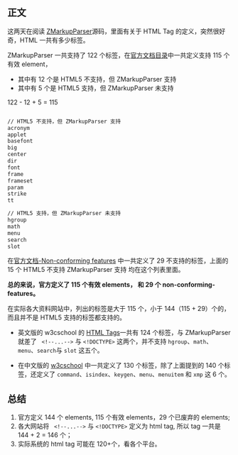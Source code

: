 
## 正文
这两天在阅读 [ZMarkupParser](https://github.com/ZhgChgLi/ZMarkupParser/tree/main)源码，里面有关于 HTML Tag 的定义，突然很好奇，HTML 一共有多少标签。

ZMarkupParser 一共支持了 122 个标签，在[官方文档目录](https://html.spec.whatwg.org/#elements-3)中一共定义支持 115 个有效 element，

+ 其中有 12 个是 HTML5 不支持，但 ZMarkupParser 支持
+ 其中有 5 个是 HTML5 支持，但 ZMarkupParser 未支持

122 - 12 + 5 = 115

```html

// HTML5 不支持，但 ZMarkupParser 支持
acronym
applet
basefont
big
center
dir
font
frame
frameset
param
strike
tt

// HTML5 支持，但 ZMarkupParser 未支持
hgroup
math
menu
search
slot

```

在[官方文档-Non-conforming features](https://html.spec.whatwg.org/#non-conforming-features) 中一共定义了 29 不支持的标签，上面的 15 个 HTML5 不支持 ZMarkupParser 支持 均在这个列表里面。

**总的来说，官方定义了 115 个有效 elements， 和 29 个 non-conforming-features。**

在实际各大资料网站中，列出的标签是大于 115 个，小于 144（115 + 29）个的，而且并不是 HTML5 支持的标签都支持的。

+ 英文版的 w3cschool 的 [HTML Tags](https://www.w3schools.com/tags/tag_comment.asp)一共有 124 个标签，与 ZMarkupParser 就差了 ` <!--...-->` 与 `<!DOCTYPE>` 这两个，并不支持 `hgroup`、`math`、`menu`、`search`与 `slot` 这五个。

+ 在中文版的 [w3cschool](https://www.w3school.com.cn/tags/index.asp) 中一共定义了 130 个标签，除了上面提到的 140 个标签，还定义了 `command`、`isindex`、`keygen`、`menu`、`menuitem` 和 `xmp` 这 6 个。



## 总结

1. 官方定义 144 个 elements, 115 个有效 elements，29 个已废弃的 elements;
2. 各大网站将 ` <!--...-->` 与 `<!DOCTYPE>` 定义为 html tag, 所以 tag 一共是 144 + 2 = 146 个；
3. 实际系统的 html tag 可能在 120+个，看各个平台。
